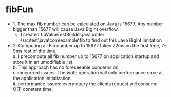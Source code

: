 # fibFun
<ul>
    <li>
1. The max fib number can be calculated on Java is 15677. Any number bigger than 15677 will cause Java BigInt overflow.
    <ul><li>I created fibValueTestBuilder.java under \src\test\java\com\example\fib to find out this Java BigInt limitation </li></ul></li>
    <li>    
2. Computing all Fib number up to 15677 takes 22ms on the first time, 7-9ms rest of the time. <br>
    a. I precompute all fib number up to 15677 on application startup and store it in an umodifiable list. <br>
    b. This approach has no foreseeable concerns on <br>
       i. concurrent issues: The write operation will only performance once at the application initialization. <br>
       ii. performance issues: every query the clients request will consume O(1) constant time. <br>
 </li></ul>
